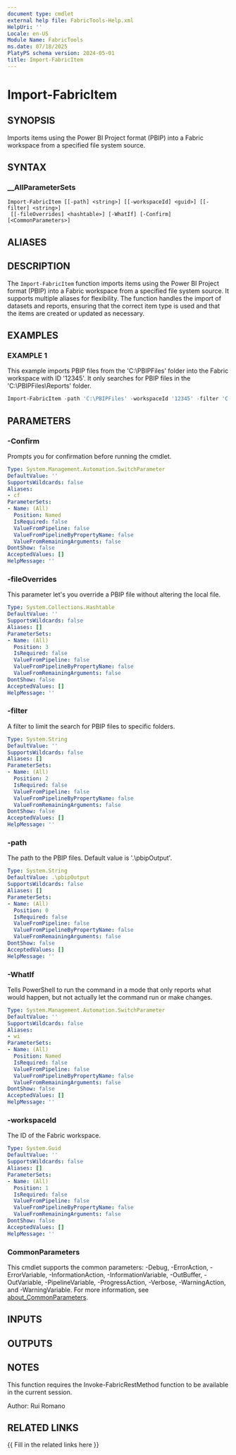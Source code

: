 ```yaml
---
document type: cmdlet
external help file: FabricTools-Help.xml
HelpUri: ''
Locale: en-US
Module Name: FabricTools
ms.date: 07/18/2025
PlatyPS schema version: 2024-05-01
title: Import-FabricItem
---
```


# Import-FabricItem

## SYNOPSIS

Imports items using the Power BI Project format (PBIP) into a Fabric workspace from a specified file system source.

## SYNTAX

### __AllParameterSets

```
Import-FabricItem [[-path] <string>] [[-workspaceId] <guid>] [[-filter] <string>]
 [[-fileOverrides] <hashtable>] [-WhatIf] [-Confirm] [<CommonParameters>]
```

## ALIASES

## DESCRIPTION

The `Import-FabricItem` function imports items using the Power BI Project format (PBIP) into a Fabric workspace from a specified file system source.
It supports multiple aliases for flexibility.
The function handles the import of datasets and reports, ensuring that the correct item type is used and that the items are created or updated as necessary.

## EXAMPLES

### EXAMPLE 1

This example imports PBIP files from the 'C:\PBIPFiles' folder into the Fabric workspace with ID '12345'. It only searches for PBIP files in the 'C:\PBIPFiles\Reports' folder.

```powershell
Import-FabricItem -path 'C:\PBIPFiles' -workspaceId '12345' -filter 'C:\PBIPFiles\Reports'
```

## PARAMETERS

### -Confirm

Prompts you for confirmation before running the cmdlet.

```yaml
Type: System.Management.Automation.SwitchParameter
DefaultValue: ''
SupportsWildcards: false
Aliases:
- cf
ParameterSets:
- Name: (All)
  Position: Named
  IsRequired: false
  ValueFromPipeline: false
  ValueFromPipelineByPropertyName: false
  ValueFromRemainingArguments: false
DontShow: false
AcceptedValues: []
HelpMessage: ''
```

### -fileOverrides

This parameter let's you override a PBIP file without altering the local file.

```yaml
Type: System.Collections.Hashtable
DefaultValue: ''
SupportsWildcards: false
Aliases: []
ParameterSets:
- Name: (All)
  Position: 3
  IsRequired: false
  ValueFromPipeline: false
  ValueFromPipelineByPropertyName: false
  ValueFromRemainingArguments: false
DontShow: false
AcceptedValues: []
HelpMessage: ''
```

### -filter

A filter to limit the search for PBIP files to specific folders.

```yaml
Type: System.String
DefaultValue: ''
SupportsWildcards: false
Aliases: []
ParameterSets:
- Name: (All)
  Position: 2
  IsRequired: false
  ValueFromPipeline: false
  ValueFromPipelineByPropertyName: false
  ValueFromRemainingArguments: false
DontShow: false
AcceptedValues: []
HelpMessage: ''
```

### -path

The path to the PBIP files.
Default value is '.\pbipOutput'.

```yaml
Type: System.String
DefaultValue: .\pbipOutput
SupportsWildcards: false
Aliases: []
ParameterSets:
- Name: (All)
  Position: 0
  IsRequired: false
  ValueFromPipeline: false
  ValueFromPipelineByPropertyName: false
  ValueFromRemainingArguments: false
DontShow: false
AcceptedValues: []
HelpMessage: ''
```

### -WhatIf

Tells PowerShell to run the command in a mode that only reports what would happen, but not actually let the command run or make changes.

```yaml
Type: System.Management.Automation.SwitchParameter
DefaultValue: ''
SupportsWildcards: false
Aliases:
- wi
ParameterSets:
- Name: (All)
  Position: Named
  IsRequired: false
  ValueFromPipeline: false
  ValueFromPipelineByPropertyName: false
  ValueFromRemainingArguments: false
DontShow: false
AcceptedValues: []
HelpMessage: ''
```

### -workspaceId

The ID of the Fabric workspace.

```yaml
Type: System.Guid
DefaultValue: ''
SupportsWildcards: false
Aliases: []
ParameterSets:
- Name: (All)
  Position: 1
  IsRequired: false
  ValueFromPipeline: false
  ValueFromPipelineByPropertyName: false
  ValueFromRemainingArguments: false
DontShow: false
AcceptedValues: []
HelpMessage: ''
```

### CommonParameters

This cmdlet supports the common parameters: -Debug, -ErrorAction, -ErrorVariable,
-InformationAction, -InformationVariable, -OutBuffer, -OutVariable, -PipelineVariable,
-ProgressAction, -Verbose, -WarningAction, and -WarningVariable. For more information, see
[about_CommonParameters](https://go.microsoft.com/fwlink/?LinkID=113216).

## INPUTS

## OUTPUTS

## NOTES

This function requires the Invoke-FabricRestMethod function to be available in the current session.

Author: Rui Romano

## RELATED LINKS

{{ Fill in the related links here }}

